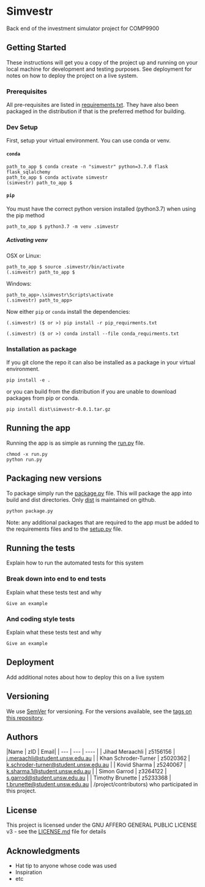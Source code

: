 # Simvestr

Back end of the investment simulator project for COMP9900

## Getting Started
[comment]: <> (TODO)
These instructions will get you a copy of the project up and running on your local machine for development and testing purposes. See deployment for notes on how to deploy the project on a live system.

### Prerequisites
[comment]: <> (TODO: expand on this as we go)
All pre-requisites are listed in [requirements.txt](requirements.txt). They have also been packaged in the distribution if that is the preferred method for building.


### Dev Setup
[comment]: <> (TODO: check that this procedure works on CSE/team pcs)
First, setup your virtual environment. You can use conda or venv.

#### ```conda```
```
path_to_app $ conda create -n "simvestr" python=3.7.0 flask flask_sqlalchemy
path_to_app $ conda activate simvestr
(simvestr) path_to_app $ 
```

#### ```pip``` 
You must have the correct python version installed (python3.7) when using the pip method
```
path_to_app $ python3.7 -m venv .simvestr
```

##### Activating venv

OSX or Linux:

```
path_to_app $ source .simvestr/bin/activate
(.simvestr) path_to_app $ 
```

Windows:

```
path_to_app>.\simvestr\Scripts\activate
(.simvestr) path_to_app>
```

Now either ```pip``` or ```conda``` install the dependencies:

```
(.simvestr) ($ or >) pip install -r pip_requirments.txt
```

```
(.simvestr) ($ or >) conda install --file conda_requirments.txt
```


### Installation as package

If you git clone the repo it can also be installed as a package in your virtual environment.

```
pip install -e .
```

or you can build from the distribution if you are unable to download packages from pip or conda.

```
pip install dist\simvestr-0.0.1.tar.gz
```

## Running the app

Running the app is as simple as running the [run.py](run.py) file.
```
chmod -x run.py
python run.py
```

## Packaging new versions

To package simply run the [package.py](package.py) file. This will package the app into build and dist directories. Only [dist](dist) is maintained on github.

```
python package.py
```

Note: any additional packages that are required to the app must be added to the requirements files and to the [setup.py](setup.py) file.

## Running the tests
[comment]: <> (TODO)
Explain how to run the automated tests for this system

### Break down into end to end tests

Explain what these tests test and why

```
Give an example
```

### And coding style tests
[comment]: <> (TODO)
Explain what these tests test and why

```
Give an example
```

## Deployment
[comment]: <> (TODO)
Add additional notes about how to deploy this on a live system

## Versioning
[comment]: <> (TODO)
We use [SemVer](http://semver.org/) for versioning. For the versions available, see the [tags on this repository](https://github.com/your/project/tags). 

## Authors
[comment]: <> (TODO)
|Name | zID | Email|
| --- | --- | ---- |
| Jihad Meraachli | z5156156 | j.meraachli@student.unsw.edu.au | 
| Khan Schroder-Turner | z5020362 | k.schroder-turner@student.unsw.edu.au | 
| Kovid Sharma | z5240067 | k.sharma.1@student.unsw.edu.au | 
| Simon Garrod | z3264122 | s.garrod@student.unsw.edu.au | 
| Timothy Brunette | z5233368 | t.brunette@student.unsw.edu.au | /project/contributors) who participated in this project.

## License
[comment]: <> (TODO)
This project is licensed under the GNU AFFERO GENERAL PUBLIC LICENSE v3 - see the [LICENSE.md](LICENSE.md) file for details

## Acknowledgments
[comment]: <> (TODO)
* Hat tip to anyone whose code was used
* Inspiration
* etc

